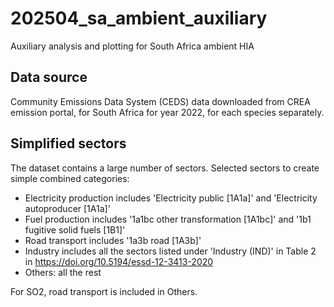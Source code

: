 # 202504_sa_ambient_auxiliary
Auxiliary analysis and plotting for South Africa ambient HIA


## Data source
Community Emissions Data System (CEDS) data downloaded from CREA emission portal, for South Africa for year 2022, for each species separately.

## Simplified sectors
The dataset contains a large number of sectors. Selected sectors to create simple combined categories:
 - Electricity production includes 'Electricity public [1A1a]' and 'Electricity autoproducer [1A1a]'
 - Fuel production includes '1a1bc other transformation [1A1bc]' and '1b1 fugitive solid fuels [1B1]'
 - Road transport includes '1a3b road [1A3b]'
 - Industry includes all the sectors listed under 'Industry (IND)' in Table 2 in https://doi.org/10.5194/essd-12-3413-2020
 - Others: all the rest

For SO2, road transport is included in Others.
